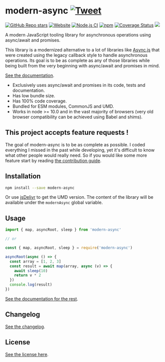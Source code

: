 # modern-async [![Tweet](https://img.shields.io/twitter/url/http/shields.io.svg?style=social)](https://twitter.com/intent/tweet?text=Meet%20this%20awesome%20library&url=https://github.com/nicolas-van/modern-async&via=nicolasvanhoren&hashtags=javascript,asyncawait,async,libraries,programming)

[![GitHub Repo stars](https://img.shields.io/github/stars/nicolas-van/modern-async?style=social)](https://github.com/nicolas-van/modern-async) [![Website](https://img.shields.io/website.svg?url=http%3A%2F%2Fnicolas-van.github.io%2Fmodern-async)](https://nicolas-van.github.io/modern-async)
[![Node.js CI](https://github.com/nicolas-van/modern-async/workflows/Node.js%20CI/badge.svg)](https://github.com/nicolas-van/modern-async/actions) [![npm](https://img.shields.io/npm/v/modern-async)](https://www.npmjs.com/package/modern-async) [![Coverage Status](https://coveralls.io/repos/github/nicolas-van/modern-async/badge.svg?branch=master)](https://coveralls.io/github/nicolas-van/modern-async?branch=master) [![](https://data.jsdelivr.com/v1/package/npm/modern-async/badge)](https://www.jsdelivr.com/package/npm/modern-async)

A modern JavaScript tooling library for asynchronous operations using async/await and promises.

This library is a modernized alternative to a lot of libraries like [Async.js](https://caolan.github.io/async/v3/) that were created using the legacy callback style to handle asynchronous operations. Its goal is to be as complete as any of those libraries while being built from the very beginning with async/await and promises in mind.

[See the documentation](https://nicolas-van.github.io/modern-async).

* Exclusively uses async/await and promises in its code, tests and documentation.
* Has low bundle size.
* Has 100% code coverage.
* Bundled for ESM modules, CommonJS and UMD.
* Works in node >= 10.0 and in the vast majority of browsers (very old browser compatibility can be achieved using Babel and shims).

## This project accepts feature requests !

The goal of modern-async is to be as complete as possible. I coded everything I missed in the past while developing, yet it's difficult to know what other people would really need. So if you would like some more feature start by reading [the contribution guide](https://github.com/nicolas-van/modern-async/blob/master/CONTRIBUTING.md).

## Installation

```bash
npm install --save modern-async
```

Or use [jsDelivr](https://www.jsdelivr.com/package/npm/modern-async) to get the UMD version. The content of the library will be available under the `modernAsync` global variable.

## Usage

```javascript
import { map, asyncRoot, sleep } from 'modern-async'

// or

const { map, asyncRoot, sleep } = require('modern-async')

asyncRoot(async () => {
  const array = [1, 2, 3]
  const result = await map(array, async (v) => {
    await sleep(10)
    return v * 2
  })
  console.log(result)
})
```

[See the documentation for the rest](https://nicolas-van.github.io/modern-async).

## Changelog

[See the changelog](https://github.com/nicolas-van/modern-async/blob/master/CHANGELOG.md).

## License

[See the license here](https://github.com/nicolas-van/modern-async/blob/master/LICENSE.md).
